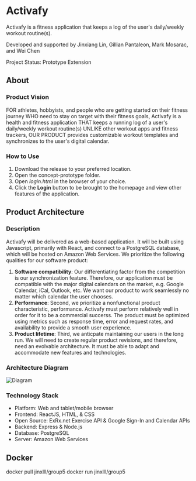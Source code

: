 # Activafy

Activafy is a fitness application that keeps a log of the user's daily/weekly workout routine(s).

Developed and supported by Jinxiang Lin, Gillian Pantaleon, Mark Mosarac, and Wei Chen

Project Status: Prototype Extension

## About

### Product Vision
FOR athletes, hobbyists, and people who are getting started on their fitness journey WHO need to stay on target with their fitness goals, Activafy is a health and fitness application THAT keeps a running log of a user's daily/weekly workout routine(s) UNLIKE other workout apps and fitness trackers, OUR PRODUCT provides customizable workout templates and synchronizes to the user's digital calendar.

### How to Use
1. Download the release to your preferred location.
2. Open the concept-prototype folder.
3. Open *login.html* in the browser of your choice.
4. Click the **Login** button to be brought to the homepage and view other features of the application.


## Product Architecture

### Description
Activafy will be delivered as a web-based application. It will be built using Javascript, primarily with React, and connect to a PostgreSQL database, which will be hosted on Amazon Web Services. We prioritize the following qualities for our software product:
1. **Software compatibility**: Our differentiating factor from the competition is our synchronization feature. Therefore, our application must be compatible with the major digital calendars on the market, e.g. Google Calendar, iCal, Outlook, etc. We want our product to work seamlessly no matter which calendar the user chooses.
2. **Performance**: Second, we prioritize a nonfunctional product characteristic, performance. Activafy must perform relatively well in order for it to be a commercial succerss. The product must be optimized using metrics such as response time, error and request rates, and availability to provide a smooth user experience.
3. **Product lifetime**: Third, we anticpate maintaining our users in the long run. We will need to create regular product revisions, and therefore, need an evolvable architecture. It must be able to adapt and accommodate new features and technologies.

### Architecture Diagram
![Diagram](https://user-images.githubusercontent.com/78502763/112689887-42414100-8e51-11eb-8fba-290bfef65005.png)

### Technology Stack
* Platform: Web and tablet/mobile browser
* Frontend: ReactJS, HTML, & CSS
* Open Source: ExRx.net Exercise API & Google Sign-In and Calendar APIs
* Backend: Express & Node.js
* Database: PostgreSQL
* Server: Amazon Web Services

## Docker
  docker pull jinxlll/group5
  docker run jinxlll/group5
